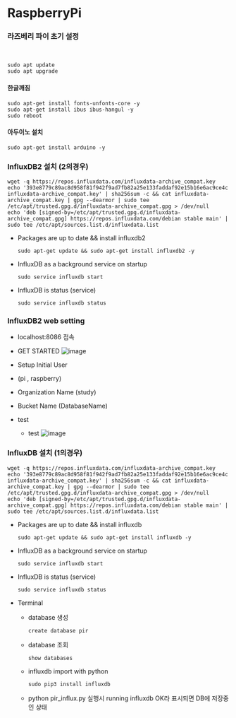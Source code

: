 # RaspberryPi

<h3>라즈베리 파이 초기 설정</h3>
<br>
  
    sudo apt update
    sudo apt upgrade

<h4>한글깨짐</h4>
    
    sudo apt-get install fonts-unfonts-core -y
    sudo apt-get install ibus ibus-hangul -y
    sudo reboot

<h4>아두이노 설치</h4>

    sudo apt-get install arduino -y

<h3>InfluxDB2 설치 (2의경우)</h3>

    wget -q https://repos.influxdata.com/influxdata-archive_compat.key
    echo '393e8779c89ac8d958f81f942f9ad7fb82a25e133faddaf92e15b16e6ac9ce4c influxdata-archive_compat.key' | sha256sum -c && cat influxdata-archive_compat.key | gpg --dearmor | sudo tee /etc/apt/trusted.gpg.d/influxdata-archive_compat.gpg > /dev/null
    echo 'deb [signed-by=/etc/apt/trusted.gpg.d/influxdata-archive_compat.gpg] https://repos.influxdata.com/debian stable main' | sudo tee /etc/apt/sources.list.d/influxdata.list


* Packages are up to date && install influxdb2

      sudo apt-get update && sudo apt-get install influxdb2 -y

* InfluxDB as a background service on startup

      sudo service influxdb start
  
* InfluxDB is status (service)

      sudo service influxdb status

<h3>InfluxDB2 web setting </h3>

* localhost:8086 접속

* GET STARTED
  ![image](https://github.com/ikk5515/RaspberryPi/assets/22267184/6fbe50d0-a6c9-433f-9e37-1a5027b314b2)

* Setup Initial User
* (pi , raspberry)
* Organization Name (study)
* Bucket Name (DatabaseName)
* test
  * test
![image](https://github.com/ikk5515/RaspberryPi/assets/22267184/6c0f0f75-35f7-4611-bd0c-c5eac3139b65)


<h3>InfluxDB 설치 (1의경우)</h3>

    wget -q https://repos.influxdata.com/influxdata-archive_compat.key
    echo '393e8779c89ac8d958f81f942f9ad7fb82a25e133faddaf92e15b16e6ac9ce4c influxdata-archive_compat.key' | sha256sum -c && cat influxdata-archive_compat.key | gpg --dearmor | sudo tee /etc/apt/trusted.gpg.d/influxdata-archive_compat.gpg > /dev/null
    echo 'deb [signed-by=/etc/apt/trusted.gpg.d/influxdata-archive_compat.gpg] https://repos.influxdata.com/debian stable main' | sudo tee /etc/apt/sources.list.d/influxdata.list


* Packages are up to date && install influxdb

      sudo apt-get update && sudo apt-get install influxdb -y

* InfluxDB as a background service on startup

      sudo service influxdb start
  
* InfluxDB is status (service)

      sudo service influxdb status


* Terminal
  * database 생성
  
        create database pir

  * database 조회
 
        show databases

  * influxdb import with python

        sudo pip3 install influxdb

  * python pir_influx.py 실행시 running influxdb OK라 표시되면 DB에 저장중인 상태

